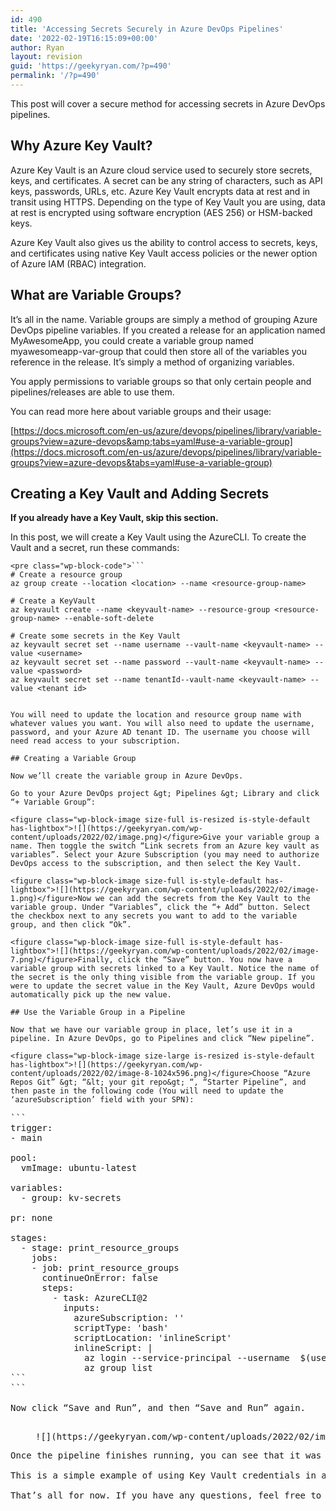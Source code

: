 ```yaml
---
id: 490
title: 'Accessing Secrets Securely in Azure DevOps Pipelines'
date: '2022-02-19T16:15:09+00:00'
author: Ryan
layout: revision
guid: 'https://geekyryan.com/?p=490'
permalink: '/?p=490'
---
```


This post will cover a secure method for accessing secrets in Azure DevOps pipelines.

## Why Azure Key Vault?

Azure Key Vault is an Azure cloud service used to securely store secrets, keys, and certificates. A secret can be any string of characters, such as API keys, passwords, URLs, etc. Azure Key Vault encrypts data at rest and in transit using HTTPS. Depending on the type of Key Vault you are using, data at rest is encrypted using software encryption (AES 256) or HSM-backed keys.

Azure Key Vault also gives us the ability to control access to secrets, keys, and certificates using native Key Vault access policies or the newer option of Azure IAM (RBAC) integration.

## What are Variable Groups? 

It’s all in the name. Variable groups are simply a method of grouping Azure DevOps pipeline variables. If you created a release for an application named MyAwesomeApp, you could create a variable group named myawesomeapp-var-group that could then store all of the variables you reference in the release. It’s simply a method of organizing variables.

You apply permissions to variable groups so that only certain people and pipelines/releases are able to use them.

You can read more here about variable groups and their usage:

[https://docs.microsoft.com/en-us/azure/devops/pipelines/library/variable-groups?view=azure-devops&amp;tabs=yaml#use-a-variable-group](https://docs.microsoft.com/en-us/azure/devops/pipelines/library/variable-groups?view=azure-devops&tabs=yaml#use-a-variable-group)

## Creating a Key Vault and Adding Secrets

**If you already have a Key Vault, skip this section.**

In this post, we will create a Key Vault using the AzureCLI. To create the Vault and a secret, run these commands:

```
<pre class="wp-block-code">```
# Create a resource group
az group create --location <location> --name <resource-group-name>

# Create a KeyVault
az keyvault create --name <keyvault-name> --resource-group <resource-group-name> --enable-soft-delete

# Create some secrets in the Key Vault
az keyvault secret set --name username --vault-name <keyvault-name> --value <username>
az keyvault secret set --name password --vault-name <keyvault-name> --value <password>
az keyvault secret set --name tenantId--vault-name <keyvault-name> --value <tenant id>
```
```

You will need to update the location and resource group name with whatever values you want. You will also need to update the username, password, and your Azure AD tenant ID. The username you choose will need read access to your subscription.

## Creating a Variable Group

Now we’ll create the variable group in Azure DevOps.

Go to your Azure DevOps project &gt; Pipelines &gt; Library and click “+ Variable Group”:

<figure class="wp-block-image size-full is-resized is-style-default has-lightbox">![](https://geekyryan.com/wp-content/uploads/2022/02/image.png)</figure>Give your variable group a name. Then toggle the switch “Link secrets from an Azure key vault as variables”. Select your Azure Subscription (you may need to authorize DevOps access to the subscription, and then select the Key Vault.

<figure class="wp-block-image size-full is-style-default has-lightbox">![](https://geekyryan.com/wp-content/uploads/2022/02/image-1.png)</figure>Now we can add the secrets from the Key Vault to the variable group. Under “Variables”, click the “+ Add” button. Select the checkbox next to any secrets you want to add to the variable group, and then click “Ok”.

<figure class="wp-block-image size-full is-style-default has-lightbox">![](https://geekyryan.com/wp-content/uploads/2022/02/image-7.png)</figure>Finally, click the “Save” button. You now have a variable group with secrets linked to a Key Vault. Notice the name of the secret is the only thing visible from the variable group. If you were to update the secret value in the Key Vault, Azure DevOps would automatically pick up the new value.

## Use the Variable Group in a Pipeline

Now that we have our variable group in place, let’s use it in a pipeline. In Azure DevOps, go to Pipelines and click “New pipeline”.

<figure class="wp-block-image size-large is-resized is-style-default has-lightbox">![](https://geekyryan.com/wp-content/uploads/2022/02/image-8-1024x596.png)</figure>Choose “Azure Repos Git” &gt; “&lt; your git repo&gt; “, “Starter Pipeline”, and then paste in the following code (You will need to update the ‘azureSubscription’ field with your SPN):

```
<pre class="wp-block-code">```
trigger:
- main

pool:
  vmImage: ubuntu-latest

variables:
  - group: kv-secrets

pr: none

stages:
  - stage: print_resource_groups
    jobs:
    - job: print_resource_groups
      continueOnError: false
      steps:
        - task: AzureCLI@2
          inputs:
            azureSubscription: '<Your SPN>'
            scriptType: 'bash'
            scriptLocation: 'inlineScript'
            inlineScript: |
              az login --service-principal --username  $(username) --password $(password) --tenant $(tenantId)
              az group list
```
```

Now click “Save and Run”, and then “Save and Run” again.

<figure class="wp-block-image size-large is-resized is-style-default has-lightbox">![](https://geekyryan.com/wp-content/uploads/2022/02/image-9-1024x596.png)</figure>Once the pipeline finishes running, you can see that it was able to read the subscription and create a list of all resource groups found.

This is a simple example of using Key Vault credentials in a pipeline. But you can imagine how useful this could be in more complex scenarios.

That’s all for now. If you have any questions, feel free to reach out!
